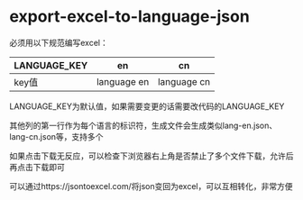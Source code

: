 # export-excel-to-language-json

必须用以下规范编写excel：

| LANGUAGE_KEY | en                | cn        |
| ------------ | ----------------- | ----------|
| key值        |  language en       |language cn|

LANGUAGE_KEY为默认值，如果需要变更的话需要改代码的LANGUAGE_KEY

其他列的第一行作为每个语言的标识符，生成文件会生成类似lang-en.json、lang-cn.json等，支持多个





如果点击下载无反应，可以检查下浏览器右上角是否禁止了多个文件下载，允许后再点击下载即可



可以通过https://jsontoexcel.com/将json变回为excel，可以互相转化，非常方便
